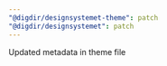 ```yaml
---
"@digdir/designsystemet-theme": patch
"@digdir/designsystemet": patch
---
```


Updated metadata in theme file
